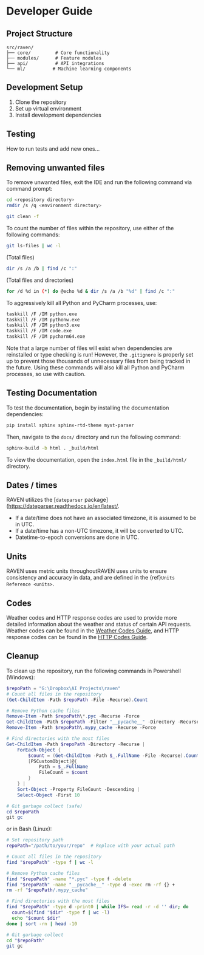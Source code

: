 # Developer Guide

## Project Structure
```
src/raven/
├── core/         # Core functionality
├── modules/      # Feature modules
├── api/          # API integrations
└── ml/          # Machine learning components
```
## Development Setup
1. Clone the repository
2. Set up virtual environment
3. Install development dependencies

## Testing
How to run tests and add new ones...

## Removing unwanted files
To remove unwanted files, exit the IDE and run the following command via
command prompt:
```bash
cd <repository directory>
rmdir /s /q <environment directory>

git clean -f
```

To count the number of files within the repository, use either of the following
commands:
```bash
git ls-files | wc -l
```
(Total files)
```bash
dir /s /a /b | find /c ":"
```
(Total files and directories)
```bash
for /d %d in (*) do @echo %d & dir /s /a /b "%d" | find /c ":"
```

To aggressively kill all Python and PyCharm processes, use:
```bash
taskkill /F /IM python.exe
taskkill /F /IM pythonw.exe
taskkill /F /IM python3.exe
taskkill /F /IM code.exe
taskkill /F /IM pycharm64.exe
```
Note that a large number of files will exist when dependencies are reinstalled
or type checking is run! However, the `.gitignore` is properly set up to prevent
those thousands of unnecessary files from being tracked in the future. Using
these commands will also kill all Python and PyCharm processes, so use with caution.

## Testing Documentation
To test the documentation, begin by installing the documentation dependencies:
```bash
pip install sphinx sphinx-rtd-theme myst-parser
```
Then, navigate to the `docs/` directory and run the following command:
```bash
sphinx-build -b html . _build/html
```
To view the documentation, open the `index.html` file in the `_build/html/` directory.

## Dates / times
RAVEN utilizes the [`dateparser` package](https://dateparser.readthedocs.io/en/latest/.
- If a date/time does not have an associated timezone, it is assumed to be in UTC.
- If a date/time has a non-UTC timezone, it will be converted to UTC.
- Datetime-to-epoch conversions are done in UTC.

## Units

RAVEN uses metric units throughoutRAVEN uses units to ensure consistency and accuracy in data, and are
defined in the {ref}`Units Reference <units>`.


## Codes
Weather codes and HTTP response codes are used to provide more detailed information
about the weather and status of certain API requests. Weather codes can be found in 
the [Weather Codes Guide](./weather-codes.md), and HTTP response codes can be found in
the [HTTP Codes Guide](./http-codes.md).

## Cleanup
To clean up the repository, run the following commands in Powershell (Windows):
```powershell
$repoPath = "G:\Dropbox\AI Projects\raven"
# Count all files in the repository
(Get-ChildItem -Path $repoPath -File -Recurse).Count

# Remove Python cache files
Remove-Item -Path $repoPath\*.pyc -Recurse -Force
Get-ChildItem -Path $repoPath -Filter "__pycache__" -Directory -Recurse | Remove-Item -Recurse -Force
Remove-Item -Path $repoPath\.mypy_cache -Recurse -Force

# Find directories with the most files
Get-ChildItem -Path $repoPath -Directory -Recurse | 
    ForEach-Object { 
        $count = (Get-ChildItem -Path $_.FullName -File -Recurse).Count
        [PSCustomObject]@{
            Path = $_.FullName
            FileCount = $count
        }
    } | 
    Sort-Object -Property FileCount -Descending | 
    Select-Object -First 10

# Git garbage collect (safe)
cd $repoPath
git gc
```

or in Bash (Linux):
```bash
# Set repository path
repoPath="/path/to/your/repo"  # Replace with your actual path

# Count all files in the repository
find "$repoPath" -type f | wc -l

# Remove Python cache files
find "$repoPath" -name "*.pyc" -type f -delete
find "$repoPath" -name "__pycache__" -type d -exec rm -rf {} +
rm -rf "$repoPath/.mypy_cache"

# Find directories with the most files
find "$repoPath" -type d -print0 | while IFS= read -r -d '' dir; do
  count=$(find "$dir" -type f | wc -l)
  echo "$count $dir"
done | sort -rn | head -10

# Git garbage collect
cd "$repoPath"
git gc
```